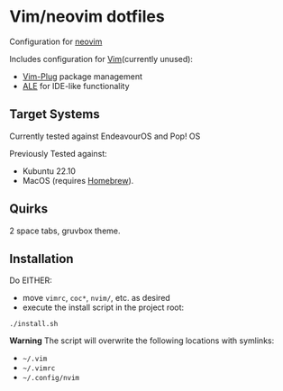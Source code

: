 # Vim/neovim dotfiles

Configuration for [neovim](https://github.com/neovim/neovim)

Includes configuration for [Vim](https://github.com/vim/vim)(currently unused):
* [Vim-Plug](https://github.com/junegunn/vim-plug) package management
* [ALE](https://github.com/w0rp/ale) for IDE-like functionality

## Target Systems
Currently tested against EndeavourOS and Pop! OS

Previously Tested against:
* Kubuntu 22.10
* MacOS (requires [Homebrew](https://brew.sh/)).

## Quirks

2 space tabs, gruvbox theme.

## Installation

Do EITHER:
* move `vimrc`, `coc*`, `nvim/`, etc. as desired
* execute the install script in the project root:
```
./install.sh
```

**Warning**
The script will overwrite the following locations with symlinks:
* `~/.vim`
* `~/.vimrc`
* `~/.config/nvim`

